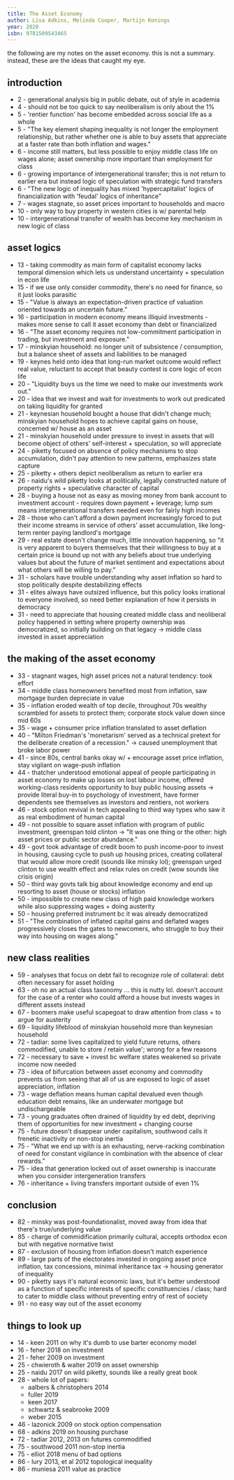 ```yaml
---
title: The Asset Economy
author: Lisa Adkins, Melinda Cooper, Martijn Konings
year: 2020
isbn: 9781509543465
---
```


the following are my notes on the asset economy. this is not a summary. instead,
these are the ideas that caught my eye.

## introduction
- 2 - generational analysis big in public debate, out of style in academia
- 4 - should not be too quick to say neoliberalism is only about the 1%
- 5 - 'rentier function' has become embedded across soscial life as a whole
- 5 - "The key element shaping inequality is not longer the employment relationship, but rather whether one is able to buy assets that appreciate at a faster rate than both inflation and wages."
- 6 - income still matters, but less possible to enjoy middle class life on wages alone; asset ownership more important than employment for class
- 6 - growing importance of intergenerational transfer; this is not return to earlier era but instead logic of speculation with strategic fund transfers
- 6 - "The new logic of inequality has mixed 'hypercapitalist' logics of financialization with 'feudal' logics of inheritance"
- 7 - wages stagnate, so asset prices important to households and macro
- 10 - only way to buy property in western cities is w/ parental help
- 10 - intergenerational transfer of wealth has become key mechanism in new logic of class

## asset logics
- 13 - taking commodity as main form of capitalist economy lacks temporal dimension which lets us understand uncertainty + speculation in econ life
- 15 - if we use only consider commodity, there's no need for finance, so it just looks parasitic
- 15 - "Value is always an expectation-driven practice of valuation oriented towards an uncertain future."
- 16 - participation in modern economy means illiquid investments - makes more sense to call it asset economy than debt or financialized
- 16 - "The asset economy requires not low-commitment participation in trading, but investment and exposure."
- 17 - minskyian household: no longer unit of subsistence / consumption, but a balance sheet of assets and liabilities to be managed
- 19 - keynes held onto idea that long-run market outcome would reflect real value, reluctant to accept that beauty contest is core logic of econ life
- 20 - "Liquidity buys us the time we need to make our investments work out."
- 20 - idea that we invest and wait for investments to work out predicated on taking liquidity for granted
- 21 - keynesian household bought a house that didn't change much; minskyian household hopes to achieve capital gains on house, concerned w/ house as an asset
- 21 - minskyian household under pressure to invest in assets that will become object of others' self-interest + speculation, so will appreciate
- 24 - piketty focused on absence of policy mechanisms to stop accumulation, didn't pay attention to new patterns, emphasizes state capture
- 25 - piketty + others depict neoliberalism as return to earlier era
- 26 - naidu's wild piketty looks at politically, legally constructed nature of property rights + speculative character of capital
- 28 - buying a house not as easy as moving money from bank account to investment account - requires down payment + leverage; lump sum means intergenerational transfers needed even for fairly high incomes
- 28 - those who can't afford a down payment increasingly forced to put their income streams in service of others' asset accumulation, like long-term renter paying landlord's mortgage
- 29 - real estate doesn't change much, little innovation happening, so "it is very apparent to buyers themselves that their willingness to buy at a certain price is bound up not with any beliefs about true underlying values but about the future of market sentiment and expectations about what others will be willing to pay."
- 31 - scholars have trouble understanding why asset inflation so hard to stop politically despite destabilizing effects
- 31 - elites always have outsized influence, but this policy looks irrational to everyone involved, so need better explanation of how it persists in democracy
- 31 - need to appreciate that housing created middle class and neoliberal policy happened in setting where property ownership was democratized, so initially building on that legacy -> middle class invested in asset appreciation

## the making of the asset economy
- 33 - stagnant wages, high asset prices not a natural tendency: took effort
- 34 - middle class homeowners benefited most from inflation, saw mortgage burden depreciate in value
- 35 - inflation eroded wealth of top decile, throughout 70s wealthy scrambled for assets to protect them; corporate stock value down since mid 60s
- 35 - wage + consumer price inflation translated to asset deflation
- 40 - "Milton Friedman's 'monetarism' served as a technical pretext for the deliberate creation of a recession." -> caused unemployment that broke labor power
- 41 - since 80s, central banks okay w/ + encourage asset price inflation, stay vigilant on wage-push inflation
- 44 - thatcher understood emotional appeal of people participating in asset economy to make up losses on lost labour income, offered working-class residents opportunity to buy public housing assets -> provide literal buy-in to psychology of investment, have former dependents see themselves as investors and rentiers, not workers
- 46 - stock option revival in tech appealing to third way types who saw it as real embodiment of human capital
- 49 - not possible to square asset inflation with program of public investment, greenspan told clinton -> "It was one thing or the other: high asset prices or public sector abundance."
- 49 - govt took advantage of credit boom to push income-poor to invest in housing, causing cycle to push up housing prices, creating collateral that would allow more credit (sounds like minsky lol); greenspan urged clinton to use wealth effect and relax rules on credit (wow sounds like crisis origin)
- 50 - third way govts talk big about knowledge economy and end up resorting to asset (house or stocks) inflation
- 50 - impossible to create new class of high paid knowledge workers while also suppressing wages + doing austerity
- 50 - housing preferred instrument bc it was already democratized
- 51 - "The combination of inflated capital gains and deflated wages progressively closes the gates to newcomers, who struggle to buy their way into housing on wages along."

## new class realities
- 59 - analyses that focus on debt fail to recognize role of collateral: debt often necessary for asset holding
- 63 - oh no an actual class taxonomy ... this is nutty lol. doesn't account for the case of a renter who could afford a house but invests wages in different assets instead
- 67 - boomers make useful scapegoat to draw attention from class + to argue for austerity
- 69 - liquidity lifeblood of minskyian household more than keynesian household
- 72 - tadiar: some lives capitalized to yield future returns, others commodified, unable to store / retain value'; wrong for a few reasons
- 72 - necessary to save + invest bc welfare states weakened so private income now needed
- 73 - idea of bifurcation between asset economy and commodity prevents us from seeing that all of us are exposed to logic of asset appreciation, inflation
- 73 - wage deflation means human capital devalued even though education debt remains, like an underwater mortgage but undischargeable
- 73 - young graduates often drained of liquidity by ed debt, depriving them of opportunities for new investment + changing course
- 75 - future doesn't disappear under capitalism, southwood calls it frenetic inactivity or non-stop inertia 
- 75 - "What we end up with is an exhausting, nerve-racking combination of need for constant vigilance in combination with the absence of clear rewards."
- 75 - idea that generation locked out of asset ownership is inaccurate when you consider intergeneration transfers
- 76 - inheritance + living transfers important outside of even 1%

## conclusion
- 82 - minsky was post-foundationalist, moved away from idea that there's true/underlying value
- 85 - charge of commidification primarily cultural, accepts orthodox econ but with negative normative twist
- 87 - exclusion of housing from inflation doesn't match experience
- 89 - large parts of the electorates invested in ongoing asset price inflation, tax concessions, minimal inheritance tax -> housing generator of inequality
- 90 - piketty says it's natural economic laws, but it's better understood as a function of specific interests of specific constituencies / class; hard to cater to middle class without preventing entry of rest of society
- 91 - no easy way out of the asset economy

## things to look up
- 14 - keen 2011 on why it's dumb to use barter economy model
- 16 - feher 2018 on investment
- 21 - feher 2009 on investment
- 25 - chwieroth & walter 2019 on asset ownership
- 25 - naidu 2017 on wild piketty, sounds like a really great book
- 28 - whole lot of papers:
    - aalbers & christophers 2014
    - fuller 2019
    - keen 2017
    - schwartz & seabrooke 2009
    - weber 2015
- 46 - lazonick 2009 on stock option compensation
- 68 - adkins 2019 on housing purchase
- 72 - tadiar 2012, 2013 on futures commodified
- 75 - southwood 2011 non-stop inertia
- 75 - elliot 2018 menu of bad options
- 86 - lury 2013, et al 2012 topological inequality
- 86 - muniesa 2011 value as practice
